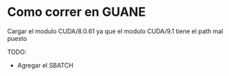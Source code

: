 # Como correr en GUANE

Cargar el modulo CUDA/8.0.61 ya que el modulo CUDA/9.1 tiene el path mal puesto

TODO:
* Agregar el SBATCH

